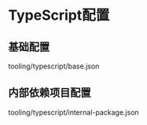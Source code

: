 # TypeScript配置

## 基础配置

tooling/typescript/base.json

## 内部依赖项目配置

tooling/typescript/internal-package.json
